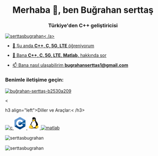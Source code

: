 <h1 align="center">Merhaba 👋, ben Buğrahan serttaş</h1>
<h3 align="center">Türkiye'den C++ geliştiricisi</h3>

<p align="left"> <a href="https ://github.com/ryo-ma/github-profile-trophy"><img src = "https://github-profile-trophy.vercel.app/?username=serttasbugrahan" alt = "serttasbugrahan" />< /a> </p>

- 🌱 Şu anda **C++, C, 5G, LTE** öğreniyorum

- 💬 Bana **C++, C, 5G, LTE, Matlab,** hakkında sor

- 📫 Bana nasıl ulaşabilirim **bugrahanserttas1@gmail.com**

<h3 align="left">Benimle iletişime geçin:</h3>
<p align="left">
<a href="https://linkedin.com/in/buğrahan- serttaş-b2530a209" target = "boş"><img align = "center" src = "https://raw.githubusercontent.com/rahuldkjain/github-profile-readme-generator/master/src/images/icons/Social/ linked-in-alt.svg" alt="buğrahan-serttaş-b2530a209" height="30" width="40" /></a> </p>
<

h3 align="left">Diller ve Araçlar:< /h3>
<p align = "left"> <a href = "https://www.cprogramming.com/" target = "_blank" rel = "noreferrer"> <img src = "https://raw.githubusercontent .com/devicons/devicon/master/icons/c/c-original.svg" alt = "c" genişlik = "40" yükseklik = "40"/> </a> <a href = "https://www .w3schools.com/cpp/" target = "_blank" rel = "noreferrer"> <img src = "https://raw.githubusercontent.com/devicons/devicon/master/icons/cplusplus/cplusplus-original.svg" alt = "cplusplus" width = "40" height = "40"/> </a> <a href = "https://www.linux.org/" target = "_blank" rel = "noreferrer"> <img src = "https://raw.githubusercontent.com/devicons/devicon/master/icons/linux/linux-original.svg" alt = "linux" width = "40" height = "40"/> </a> <a href = "https://www.mathworks.com/" target = "_blank" rel = "noreferrer"> <img src = "https://upload.wikimedia.org/wikipedia/commons/2/21/ Matlab_Logo.png" alt = "matlab" width = "40" height = "40"/> </a> </p>

<p> <img align = "center" src = "https://github- readme-stats.vercel.app/api?username=serttasbugrahan&show_icons=true&locale=en" alt = "serttasbugrahan" /></p>

<p><img align = "center" src = "https://github-readme- seri-stats.herokuapp.com/?user=serttasbugrahan&" alt="serttasbugrahan" /></p>

